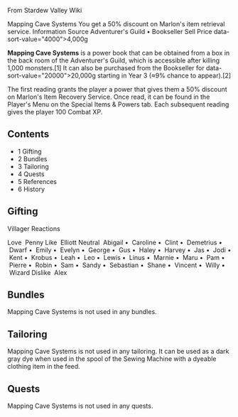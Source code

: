 From Stardew Valley Wiki

Mapping Cave Systems You get a 50% discount on Marlon's item retrieval service. Information Source Adventurer's Guild • Bookseller Sell Price data-sort-value="4000"&gt;4,000g

**Mapping Cave Systems** is a power book that can be obtained from a box in the back room of the Adventurer's Guild, which is accessible after killing 1,000 monsters.\[1] It can also be purchased from the Bookseller for data-sort-value="20000"&gt;20,000g starting in Year 3 (≈9% chance to appear).\[2]

The first reading grants the player a power that gives them a 50% discount on Marlon's Item Recovery Service. Once read, it can be found in the Player's Menu on the Special Items &amp; Powers tab. Each subsequent reading gives the player 100 Combat XP.

## Contents

- 1 Gifting
- 2 Bundles
- 3 Tailoring
- 4 Quests
- 5 References
- 6 History

## Gifting

Villager Reactions

Love  Penny Like  Elliott Neutral  Abigail •  Caroline •  Clint •  Demetrius •  Dwarf •  Emily •  Evelyn •  George •  Gus •  Haley •  Harvey •  Jas •  Jodi •  Kent •  Krobus •  Leah •  Leo •  Lewis •  Linus •  Marnie •  Maru •  Pam •  Pierre •  Robin •  Sam •  Sandy •  Sebastian •  Shane •  Vincent •  Willy •  Wizard Dislike  Alex

## Bundles

Mapping Cave Systems is not used in any bundles.

## Tailoring

Mapping Cave Systems is not used in any tailoring. It can be used as a dark gray dye when used in the spool of the Sewing Machine with a dyeable clothing item in the feed.

## Quests

Mapping Cave Systems is not used in any quests.